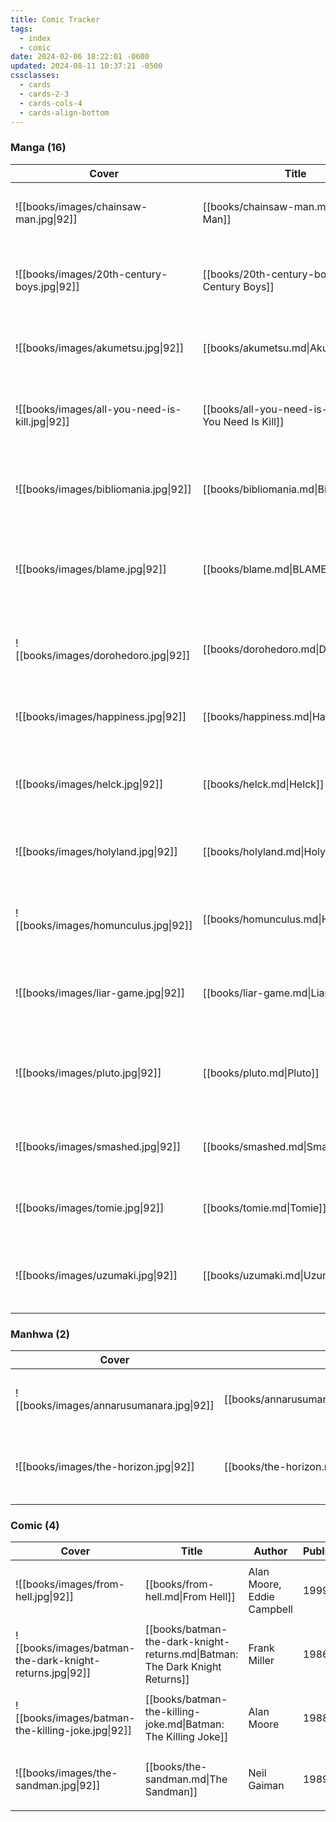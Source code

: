 ```yaml
---
title: Comic Tracker
tags:
  - index
  - comic
date: 2024-02-06 18:22:01 -0600
updated: 2024-08-11 10:37:21 -0500
cssclasses:
  - cards
  - cards-2-3
  - cards-cols-4
  - cards-align-bottom
---
```


### Manga (16)

| Cover                                          | Title                                                   | Author                             | Published | Genre                                                                                     | Status    | Rating     |
| ---------------------------------------------- | ------------------------------------------------------- | ---------------------------------- | --------- | ----------------------------------------------------------------------------------------- | --------- | ---------- |
| ![[books/images/chainsaw-man.jpg\|92]]         | [[books/chainsaw-man.md\|Chainsaw Man]]                 | Tatsuki Fujimoto                   | 2018      | <ul><li>Action</li><li>Dark Fantasy</li><li>Comedy</li></ul>                              | Reading   | 🌑🌑🌑🌑🌑 |
| ![[books/images/20th-century-boys.jpg\|92]]    | [[books/20th-century-boys.md\|20th Century Boys]]       | Naoki Urasawa                      | 1999      | <ul><li>Mystery</li><li>Thriller</li><li>Science Fiction</li></ul>                        | Completed | 🌕🌕🌕🌕🌑 |
| ![[books/images/akumetsu.jpg\|92]]             | [[books/akumetsu.md\|Akumetsu]]                         | Yoshiaki Tabata                    | 2002      | <ul><li>Action</li><li>Drama</li><li>Mystery</li></ul>                                    | Completed | 🌕🌕🌕🌑🌑 |
| ![[books/images/all-you-need-is-kill.jpg\|92]] | [[books/all-you-need-is-kill.md\|All You Need Is Kill]] | Hiroshi Sakurazaka, Yoshitoshi Abe | 2014      | <ul><li>Science Fiction</li><li>Action</li><li>Adventure</li></ul>                        | Completed | 🌕🌕🌕🌕🌑 |
| ![[books/images/bibliomania.jpg\|92]]          | [[books/bibliomania.md\|Bibliomania]]                   | Macchiro,  Oobaru                  | 2016      | <ul><li>Fantasy</li><li>Horror</li><li>Psychological</li><li>Adventure</li></ul>          | Completed | 🌕🌕🌕🌕🌕 |
| ![[books/images/blame.jpg\|92]]                | [[books/blame.md\|BLAME!]]                              | Tsutomu Nihei                      | 1997      | <ul><li>Action</li><li>Cyberpunk</li><li>Psychological</li><li>Post-Apocalyptic</li></ul> | Completed | 🌕🌕🌕🌕🌗 |
| ![[books/images/dorohedoro.jpg\|92]]           | [[books/dorohedoro.md\|Dorohedoro]]                     | Q Hayashida                        | 2000      | <ul><li>Action</li><li>Dark Fantasy</li><li>Horror</li><li>Comedy</li></ul>               | Completed | 🌕🌕🌕🌕🌕 |
| ![[books/images/happiness.jpg\|92]]            | [[books/happiness.md\|Happiness]]                       | Shuzo Oshimi                       | 2015      | <ul><li>Dark Fantasy</li><li>Supernatural</li><li>Drama</li></ul>                         | Completed | 🌕🌕🌕🌑🌑 |
| ![[books/images/helck.jpg\|92]]                | [[books/helck.md\|Helck]]                               | Nanaki Nanao                       | 2014      | <ul><li>Adventure</li><li>Fantasy</li><li>Mystery</li><li>Action</li></ul>                | Completed | 🌕🌕🌕🌕🌑 |
| ![[books/images/holyland.jpg\|92]]             | [[books/holyland.md\|Holyland]]                         | Kouji Mori                         | 2000      | <ul><li>Action</li><li>Psychological</li><li>Drama</li></ul>                              | Completed | 🌕🌕🌕🌕🌑 |
| ![[books/images/homunculus.jpg\|92]]           | [[books/homunculus.md\|Homunculus]]                     | Hideo Yamamoto                     | 2003      | <ul><li>Psychological</li><li>Horror</li><li>Supernatural</li><li>Drama</li></ul>         | Completed | 🌕🌕🌕🌑🌑 |
| ![[books/images/liar-game.jpg\|92]]            | [[books/liar-game.md\|Liar Game]]                       | Shinobu Kaitani                    | 2005      | <ul><li>Psychological</li><li>Thriller</li><li>Mystery</li><li>Drama</li></ul>            | Completed | 🌕🌕🌗🌑🌑 |
| ![[books/images/pluto.jpg\|92]]                | [[books/pluto.md\|Pluto]]                               | Naoki Urasawa                      | 2003      | <ul><li>Mystery</li><li>Thriller</li><li>Science Fiction</li><li>Action</li></ul>         | Completed | 🌕🌕🌕🌕🌑 |
| ![[books/images/smashed.jpg\|92]]              | [[books/smashed.md\|Smashed]]                           | Junji Ito                          | 2019      | <ul><li>Horror</li><li>Fantasy</li><li>Supernatural</li></ul>                             | Completed | 🌕🌕🌕🌑🌑 |
| ![[books/images/tomie.jpg\|92]]                | [[books/tomie.md\|Tomie]]                               | Junji Ito                          | 1987      | <ul><li>Supernatural</li><li>Psychological</li><li>Horror</li></ul>                       | Completed | 🌕🌕🌕🌑🌑 |
| ![[books/images/uzumaki.jpg\|92]]              | [[books/uzumaki.md\|Uzumaki]]                           | Junji Ito                          | 2000      | <ul><li>Horror</li><li>Supernatural</li><li>Psychological</li><li>Mystery</li></ul>       | Completed | 🌕🌕🌕🌕🌗 |

### Manhwa (2)

| Cover                                    | Title                                       | Author       | Published | Genre                                                                         | Status    | Rating     |
| ---------------------------------------- | ------------------------------------------- | ------------ | --------- | ----------------------------------------------------------------------------- | --------- | ---------- |
| ![[books/images/annarusumanara.jpg\|92]] | [[books/annarusumanara.md\|Annarusumanara]] | Il-Kwon Ha   | 2010      | <ul><li>Mystery</li><li>Psychological</li><li>Drama</li></ul>                 | Completed | 🌕🌕🌕🌕🌑 |
| ![[books/images/the-horizon.jpg\|92]]    | [[books/the-horizon.md\|The Horizon]]       | Ji-hun Jeong | 2016      | <ul><li>Horror</li><li>Psychological</li><li>Dystopia</li><li>Drama</li></ul> | Completed | 🌕🌕🌕🌕🌕 |

### Comic (4)

| Cover                                                    | Title                                                                        | Author                     | Published | Genre                                                      | Status    | Rating     |
| -------------------------------------------------------- | ---------------------------------------------------------------------------- | -------------------------- | --------- | ---------------------------------------------------------- | --------- | ---------- |
| ![[books/images/from-hell.jpg\|92]]                      | [[books/from-hell.md\|From Hell]]                                            | Alan Moore, Eddie Campbell | 1999      | <ul><li>Crime</li><li>Historical</li><li>Mystery</li></ul> | Reading   | 🌑🌑🌑🌑🌑 |
| ![[books/images/batman-the-dark-knight-returns.jpg\|92]] | [[books/batman-the-dark-knight-returns.md\|Batman: The Dark Knight Returns]] | Frank Miller               | 1986      | <ul><li>Crime</li><li>Mystery</li><li>Thriller</li></ul>   | Completed | 🌕🌕🌕🌕🌗 |
| ![[books/images/batman-the-killing-joke.jpg\|92]]        | [[books/batman-the-killing-joke.md\|Batman: The Killing Joke]]               | Alan Moore                 | 1988      | <ul><li>Crime</li><li>Fantasy</li><li>Thriller</li></ul>   | Completed | 🌕🌕🌕🌗🌑 |
| ![[books/images/the-sandman.jpg\|92]]                    | [[books/the-sandman.md\|The Sandman]]                                        | Neil Gaiman                | 1989      | <ul><li>Dark Fantasy</li><li>Horror</li></ul>              | Completed | 🌕🌕🌕🌕🌕 |

